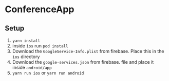 # ConferenceApp

## Setup
1. `yarn install`
1. inside `ios` run `pod install`
1. Download the `GoogleService-Info.plist` from firebase. Place this in the `ios` directory
1. Download the `google-services.json` from firebase. file and place it inside `android/app`
1. `yarn run ios` or `yarn run android`
